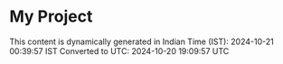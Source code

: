 # My Project

This content is dynamically generated in Indian Time (IST): 2024-10-21 00:39:57 IST
Converted to UTC: 2024-10-20 19:09:57 UTC
